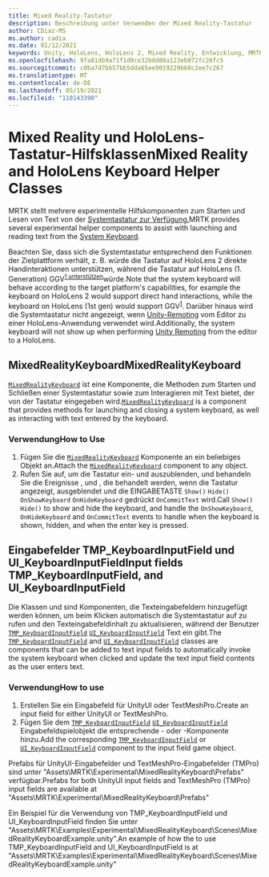 ```yaml
---
title: Mixed Reality-Tastatur
description: Beschreibung unter Verwenden der Mixed Reality-Tastatur
author: CDiaz-MS
ms.author: cadia
ms.date: 01/12/2021
keywords: Unity, HoloLens, HoloLens 2, Mixed Reality, Entwicklung, MRTK,
ms.openlocfilehash: 9fa81db9a71f1d0ce32bdd80a123eb072fc26fc5
ms.sourcegitcommit: c0ba7d7bb57bb5dda65ee9019229b68c2ee7c267
ms.translationtype: MT
ms.contentlocale: de-DE
ms.lasthandoff: 05/19/2021
ms.locfileid: "110143390"
---
```

# <a name="mixed-reality-and-hololens-keyboard-helper-classes"></a><span data-ttu-id="77bdd-104">Mixed Reality und HoloLens-Tastatur-Hilfsklassen</span><span class="sxs-lookup"><span data-stu-id="77bdd-104">Mixed Reality and HoloLens Keyboard Helper Classes</span></span>

<span data-ttu-id="77bdd-105">MRTK stellt mehrere experimentelle Hilfskomponenten zum Starten und Lesen von Text von der [Systemtastatur zur Verfügung.](../ux-building-blocks/system-keyboard.md)</span><span class="sxs-lookup"><span data-stu-id="77bdd-105">MRTK provides several experimental helper components to assist with launching and reading text from the [System Keyboard](../ux-building-blocks/system-keyboard.md).</span></span>

<span data-ttu-id="77bdd-106">Beachten Sie, dass sich die Systemtastatur entsprechend den Funktionen der Zielplattform verhält, z. B. würde die Tastatur auf HoloLens 2 direkte Handinteraktionen unterstützen, während die Tastatur auf HoloLens (1. Generation) GGV<sup>[1 unterstützen](/windows/mixed-reality/gaze)</sup>würde.</span><span class="sxs-lookup"><span data-stu-id="77bdd-106">Note that the system keyboard will behave according to the target platform's capabilities, for example the keyboard on HoloLens 2 would support direct hand interactions, while the keyboard on HoloLens (1st gen) would support GGV<sup>[1](/windows/mixed-reality/gaze)</sup>.</span></span> <span data-ttu-id="77bdd-107">Darüber hinaus wird die Systemtastatur nicht angezeigt, wenn [Unity-Remoting](../tools/holographic-remoting.md) vom Editor zu einer HoloLens-Anwendung verwendet wird.</span><span class="sxs-lookup"><span data-stu-id="77bdd-107">Additionally, the system keyboard will not show up when performing [Unity Remoting](../tools/holographic-remoting.md) from the editor to a HoloLens.</span></span>

## <a name="mixedrealitykeyboard"></a><span data-ttu-id="77bdd-108">MixedRealityKeyboard</span><span class="sxs-lookup"><span data-stu-id="77bdd-108">MixedRealityKeyboard</span></span>

<span data-ttu-id="77bdd-109">[`MixedRealityKeyboard`](xref:Microsoft.MixedReality.Toolkit.Experimental.UI.MixedRealityKeyboard) ist eine Komponente, die Methoden zum Starten und Schließen einer Systemtastatur sowie zum Interagieren mit Text bietet, der von der Tastatur eingegeben wird.</span><span class="sxs-lookup"><span data-stu-id="77bdd-109">[`MixedRealityKeyboard`](xref:Microsoft.MixedReality.Toolkit.Experimental.UI.MixedRealityKeyboard) is a component that provides methods for launching and closing a system keyboard, as well as interacting with text entered by the keyboard.</span></span>  

### <a name="how-to-use"></a><span data-ttu-id="77bdd-110">Verwendung</span><span class="sxs-lookup"><span data-stu-id="77bdd-110">How to Use</span></span>

1. <span data-ttu-id="77bdd-111">Fügen Sie die [`MixedRealityKeyboard`](xref:Microsoft.MixedReality.Toolkit.Experimental.UI.MixedRealityKeyboard) Komponente an ein beliebiges Objekt an.</span><span class="sxs-lookup"><span data-stu-id="77bdd-111">Attach the [`MixedRealityKeyboard`](xref:Microsoft.MixedReality.Toolkit.Experimental.UI.MixedRealityKeyboard) component to any object.</span></span>
2. <span data-ttu-id="77bdd-112">Rufen Sie auf, um die Tastatur ein- und auszublenden, und behandeln Sie die Ereignisse , und , die behandelt werden, wenn die Tastatur angezeigt, ausgeblendet und die EINGABETASTE `Show()` `Hide()` `OnShowKeyboard` `OnHideKeyboard` gedrückt `OnCommitText` wird.</span><span class="sxs-lookup"><span data-stu-id="77bdd-112">Call `Show()` `Hide()` to show and hide the keyboard, and handle the `OnShowKeyboard`, `OnHideKeyboard` and `OnCommitText` events to handle when the keyboard is shown, hidden, and when the enter key is pressed.</span></span>

## <a name="input-fields-tmp_keyboardinputfield-and-ui_keyboardinputfield"></a><span data-ttu-id="77bdd-113">Eingabefelder TMP_KeyboardInputField und UI_KeyboardInputField</span><span class="sxs-lookup"><span data-stu-id="77bdd-113">Input fields TMP_KeyboardInputField, and UI_KeyboardInputField</span></span>

<span data-ttu-id="77bdd-114">Die Klassen und sind Komponenten, die Texteingabefeldern hinzugefügt werden können, um beim Klicken automatisch die Systemtastatur auf zu rufen und den Texteingabefeldinhalt zu aktualisieren, während der Benutzer [`TMP_KeyboardInputField`](xref:Microsoft.MixedReality.Toolkit.Experimental.UI.TMP_KeyboardInputField) [`UI_KeyboardInputField`](xref:Microsoft.MixedReality.Toolkit.Experimental.UI.UI_KeyboardInputField) Text ein gibt.</span><span class="sxs-lookup"><span data-stu-id="77bdd-114">The [`TMP_KeyboardInputField`](xref:Microsoft.MixedReality.Toolkit.Experimental.UI.TMP_KeyboardInputField) and [`UI_KeyboardInputField`](xref:Microsoft.MixedReality.Toolkit.Experimental.UI.UI_KeyboardInputField) classes are components that can be added to text input fields to automatically invoke the system keyboard when clicked and update the text input field contents as the user enters text.</span></span>

### <a name="how-to-use"></a><span data-ttu-id="77bdd-115">Verwendung</span><span class="sxs-lookup"><span data-stu-id="77bdd-115">How to use</span></span>

1. <span data-ttu-id="77bdd-116">Erstellen Sie ein Eingabefeld für UnityUI oder TextMeshPro.</span><span class="sxs-lookup"><span data-stu-id="77bdd-116">Create an input field for either UnityUI or TextMeshPro.</span></span>
2. <span data-ttu-id="77bdd-117">Fügen Sie dem [`TMP_KeyboardInputField`](xref:Microsoft.MixedReality.Toolkit.Experimental.UI.TMP_KeyboardInputField) [`UI_KeyboardInputField`](xref:Microsoft.MixedReality.Toolkit.Experimental.UI.UI_KeyboardInputField) Eingabefeldspielobjekt die entsprechende - oder -Komponente hinzu.</span><span class="sxs-lookup"><span data-stu-id="77bdd-117">Add the corresponding [`TMP_KeyboardInputField`](xref:Microsoft.MixedReality.Toolkit.Experimental.UI.TMP_KeyboardInputField) or [`UI_KeyboardInputField`](xref:Microsoft.MixedReality.Toolkit.Experimental.UI.UI_KeyboardInputField) component to the input field game object.</span></span>

<span data-ttu-id="77bdd-118">Prefabs für UnityUI-Eingabefelder und TextMeshPro-Eingabefelder (TMPro) sind unter "Assets\MRTK\Experimental\MixedRealityKeyboard\Prefabs" verfügbar.</span><span class="sxs-lookup"><span data-stu-id="77bdd-118">Prefabs for both UnityUI input fields and TextMeshPro (TMPro) input fields are available at "Assets\MRTK\Experimental\MixedRealityKeyboard\Prefabs"</span></span>

<span data-ttu-id="77bdd-119">Ein Beispiel für die Verwendung von TMP_KeyboardInputField und UI_KeyboardInputField finden Sie unter "Assets\MRTK\Examples\Experimental\MixedRealityKeyboard\Scenes\MixedRealityKeyboardExample.unity".</span><span class="sxs-lookup"><span data-stu-id="77bdd-119">An example of how the to use TMP_KeyboardInputField and UI_KeyboardInputField is at "Assets\MRTK\Examples\Experimental\MixedRealityKeyboard\Scenes\MixedRealityKeyboardExample.unity"</span></span>